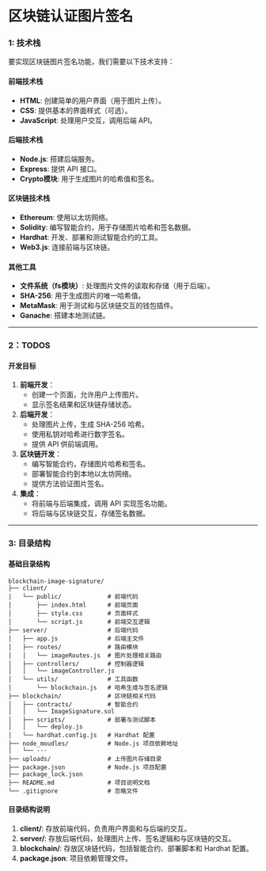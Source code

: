 # 区块链认证图片签名

### **1: 技术栈**

要实现区块链图片签名功能，我们需要以下技术支持：

#### **前端技术栈**

- **HTML**: 创建简单的用户界面（用于图片上传）。
- **CSS**: 提供基本的界面样式（可选）。
- **JavaScript**: 处理用户交互，调用后端 API。

#### **后端技术栈**

- **Node.js**: 搭建后端服务。
- **Express**: 提供 API 接口。
- **Crypto模块**: 用于生成图片的哈希值和签名。

#### **区块链技术栈**

- **Ethereum**: 使用以太坊网络。
- **Solidity**: 编写智能合约，用于存储图片哈希和签名数据。
- **Hardhat**: 开发、部署和测试智能合约的工具。
- **Web3.js**: 连接前端与区块链。

#### **其他工具**

- **文件系统（fs模块）**: 处理图片文件的读取和存储（用于后端）。
- **SHA-256**: 用于生成图片的唯一哈希值。
- **MetaMask**: 用于测试和与区块链交互的钱包插件。
- **Ganache**: 搭建本地测试链。

------

### **2：TODOS**

#### **开发目标**

1. **前端开发**：
   - 创建一个页面，允许用户上传图片。
   - 显示签名结果和区块链存储状态。
2. **后端开发**：
   - 处理图片上传，生成 SHA-256 哈希。
   - 使用私钥对哈希进行数字签名。
   - 提供 API 供前端调用。
3. **区块链开发**：
   - 编写智能合约，存储图片哈希和签名。
   - 部署智能合约到本地以太坊网络。
   - 提供方法验证图片签名。
4. **集成**：
   - 将前端与后端集成，调用 API 实现签名功能。
   - 将后端与区块链交互，存储签名数据。

------

### **3: 目录结构**

#### **基础目录结构**

```tree
blockchain-image-signature/
├── client/
|   └── public/             # 前端代码
│       ├── index.html      # 前端页面
│       ├── style.css       # 页面样式
│       └── script.js       # 前端交互逻辑
├── server/                 # 后端代码
│   ├── app.js              # 后端主文件
│   ├── routes/             # 路由模块
│   │   └── imageRoutes.js  # 图片处理相关路由
│   ├── controllers/        # 控制器逻辑
│   │   └── imageController.js
│   └── utils/              # 工具函数
│       └── blockchain.js   # 哈希生成与签名逻辑
├── blockchain/             # 区块链相关代码
│   ├── contracts/          # 智能合约
│   │   └── ImageSignature.sol
│   ├── scripts/            # 部署与测试脚本
│   │   └── deploy.js
│   └── hardhat.config.js   # Hardhat 配置
├── node_moudles/           # Node.js 项目依赖地址
│   └── ···
├── uploads/                # 上传图片存储目录
├── package.json            # Node.js 项目配置
├── package_lock.json
├── README.md               # 项目说明文档
└── .gitignore              # 忽略文件
```

#### **目录结构说明**

1. **client/**: 存放前端代码，负责用户界面和与后端的交互。
2. **server/**: 存放后端代码，处理图片上传、签名逻辑和与区块链的交互。
3. **blockchain/**: 存放区块链代码，包括智能合约、部署脚本和 Hardhat 配置。
4. **package.json**: 项目依赖管理文件。
